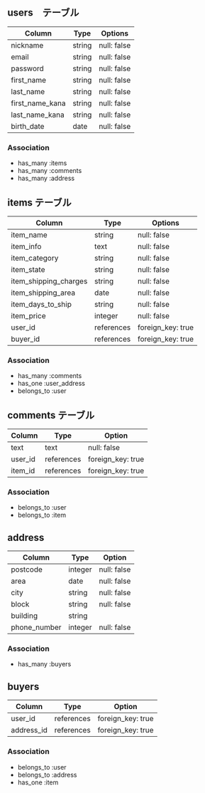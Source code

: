 ## users　テーブル

| Column          | Type     | Options     |
| --------------- | -------- | ----------- |
| nickname        | string   | null: false |
| email           | string   | null: false |
| password        | string   | null: false |
| first_name      | string   | null: false |
| last_name       | string   | null: false |
| first_name_kana | string   | null: false |
| last_name_kana  | string   | null: false |
| birth_date      | date     | null: false |

### Association

- has_many :items
- has_many :comments
- has_many :address

## items テーブル

| Column                 | Type       | Options           |
| ---------------------- | ---------- | ----------------- |
| item_name              | string     | null: false       |
| item_info              | text       | null: false       |
| item_category          | string     | null: false       |
| item_state             | string     | null: false       |
| item_shipping_charges  | string     | null: false       |
| item_shipping_area     | date       | null: false       |
| item_days_to_ship      | string     | null: false       |
| item_price             | integer    | null: false       |
| user_id                | references | foreign_key: true |
| buyer_id               | references | foreign_key: true |

### Association

- has_many   :comments
- has_one    :user_address
- belongs_to :user

## comments テーブル

| Column     | Type       | Option            |
| ---------- | ---------- | ----------------- |
| text       | text       | null: false       |
| user_id    | references | foreign_key: true |
| item_id    | references | foreign_key: true |

### Association

- belongs_to :user
- belongs_to :item

## address

| Column       | Type       | Option      |
| ------------ | ---------- | ----------- |
| postcode     | integer    | null: false |
| area         | date       | null: false |
| city         | string     | null: false |
| block        | string     | null: false |
| building     | string     |             |
| phone_number | integer    | null: false |

### Association

- has_many  :buyers

## buyers

| Column     | Type       | Option            |
| ---------- | ---------- | ----------------- |
| user_id    | references | foreign_key: true |
| address_id | references | foreign_key: true |

### Association

- belongs_to   :user
- belongs_to   :address
- has_one      :item
